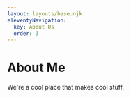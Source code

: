 ```yaml
---
layout: layouts/base.njk
eleventyNavigation:
  key: About Us
  order: 3
---
```

# About Me

We're a cool place that makes cool stuff.